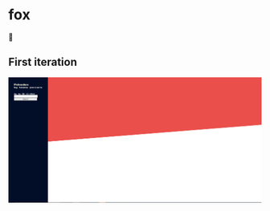 # fox
🦊

## First iteration
![test](https://raw.githubusercontent.com/slypoor/fox/master/first-iteration.png)
